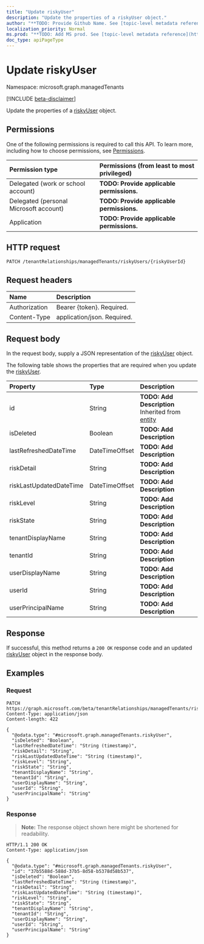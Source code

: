 ```yaml
---
title: "Update riskyUser"
description: "Update the properties of a riskyUser object."
author: "**TODO: Provide Github Name. See [topic-level metadata reference](https://msgo.azurewebsites.net/add/document/guidelines/metadata.html#topic-level-metadata)**"
localization_priority: Normal
ms.prod: "**TODO: Add MS prod. See [topic-level metadata reference](https://msgo.azurewebsites.net/add/document/guidelines/metadata.html#topic-level-metadata)**"
doc_type: apiPageType
---
```


# Update riskyUser
Namespace: microsoft.graph.managedTenants

[!INCLUDE [beta-disclaimer](../../includes/beta-disclaimer.md)]

Update the properties of a [riskyUser](../resources/managedtenants-riskyuser.md) object.

## Permissions
One of the following permissions is required to call this API. To learn more, including how to choose permissions, see [Permissions](/graph/permissions-reference).

|Permission type|Permissions (from least to most privileged)|
|:---|:---|
|Delegated (work or school account)|**TODO: Provide applicable permissions.**|
|Delegated (personal Microsoft account)|**TODO: Provide applicable permissions.**|
|Application|**TODO: Provide applicable permissions.**|

## HTTP request

<!-- {
  "blockType": "ignored"
}
-->
``` http
PATCH /tenantRelationships/managedTenants/riskyUsers/{riskyUserId}
```

## Request headers
|Name|Description|
|:---|:---|
|Authorization|Bearer {token}. Required.|
|Content-Type|application/json. Required.|

## Request body
In the request body, supply a JSON representation of the [riskyUser](../resources/managedtenants-riskyuser.md) object.

The following table shows the properties that are required when you update the [riskyUser](../resources/managedtenants-riskyuser.md).

|Property|Type|Description|
|:---|:---|:---|
|id|String|**TODO: Add Description** Inherited from [entity](../resources/managedtenants-entity.md)|
|isDeleted|Boolean|**TODO: Add Description**|
|lastRefreshedDateTime|DateTimeOffset|**TODO: Add Description**|
|riskDetail|String|**TODO: Add Description**|
|riskLastUpdatedDateTime|DateTimeOffset|**TODO: Add Description**|
|riskLevel|String|**TODO: Add Description**|
|riskState|String|**TODO: Add Description**|
|tenantDisplayName|String|**TODO: Add Description**|
|tenantId|String|**TODO: Add Description**|
|userDisplayName|String|**TODO: Add Description**|
|userId|String|**TODO: Add Description**|
|userPrincipalName|String|**TODO: Add Description**|



## Response

If successful, this method returns a `200 OK` response code and an updated [riskyUser](../resources/managedtenants-riskyuser.md) object in the response body.

## Examples

### Request
<!-- {
  "blockType": "request",
  "name": "update_riskyuser"
}
-->
``` http
PATCH https://graph.microsoft.com/beta/tenantRelationships/managedTenants/riskyUsers/{riskyUserId}
Content-Type: application/json
Content-length: 422

{
  "@odata.type": "#microsoft.graph.managedTenants.riskyUser",
  "isDeleted": "Boolean",
  "lastRefreshedDateTime": "String (timestamp)",
  "riskDetail": "String",
  "riskLastUpdatedDateTime": "String (timestamp)",
  "riskLevel": "String",
  "riskState": "String",
  "tenantDisplayName": "String",
  "tenantId": "String",
  "userDisplayName": "String",
  "userId": "String",
  "userPrincipalName": "String"
}
```


### Response
>**Note:** The response object shown here might be shortened for readability.
<!-- {
  "blockType": "response",
  "truncated": true
}
-->
``` http
HTTP/1.1 200 OK
Content-Type: application/json

{
  "@odata.type": "#microsoft.graph.managedTenants.riskyUser",
  "id": "37b5588d-588d-37b5-8d58-b5378d58b537",
  "isDeleted": "Boolean",
  "lastRefreshedDateTime": "String (timestamp)",
  "riskDetail": "String",
  "riskLastUpdatedDateTime": "String (timestamp)",
  "riskLevel": "String",
  "riskState": "String",
  "tenantDisplayName": "String",
  "tenantId": "String",
  "userDisplayName": "String",
  "userId": "String",
  "userPrincipalName": "String"
}
```

